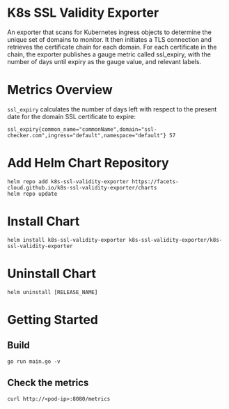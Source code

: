 # K8s SSL Validity Exporter

An exporter that scans for Kubernetes ingress objects to determine the unique set of domains to monitor. It then initiates a TLS connection and retrieves the certificate chain for each domain. For each certificate in the chain, the exporter publishes a gauge metric called ssl_expiry, with the number of days until expiry as the gauge value, and relevant labels.

# Metrics Overview

`ssl_expiry` calculates the number of days left with respect to the present date for the domain SSL certificate to expire:

```
ssl_expiry{common_name="commonName",domain="ssl-checker.com",ingress="default",namespace="default"} 57
```

# Add Helm Chart Repository

```
helm repo add k8s-ssl-validity-exporter https://facets-cloud.github.io/k8s-ssl-validity-exporter/charts
helm repo update
```

# Install Chart

```
helm install k8s-ssl-validity-exporter k8s-ssl-validity-exporter/k8s-ssl-validity-exporter
```

# Uninstall Chart

```
helm uninstall [RELEASE_NAME]
```

# Getting Started

## Build

```
go run main.go -v
```

## Check the metrics

```
curl http://<pod-ip>:8080/metrics
```
